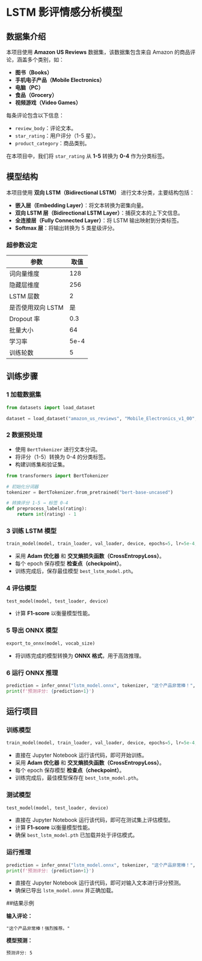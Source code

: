 
# LSTM 影评情感分析模型

## 数据集介绍

本项目使用 **Amazon US Reviews** 数据集，该数据集包含来自 Amazon 的商品评论，涵盖多个类别，如：

- **图书（Books）**
- **手机电子产品（Mobile Electronics）**
- **电脑（PC）**
- **食品（Grocery）**
- **视频游戏（Video Games）**

每条评论包含以下信息：

- `review_body`：评论文本。
- `star_rating`：用户评分（1-5 星）。
- `product_category`：商品类别。

在本项目中，我们将 `star_rating` 从 **1-5** 转换为 **0-4** 作为分类标签。

##  模型结构

本项目使用 **双向 LSTM（Bidirectional LSTM）** 进行文本分类，主要结构包括：

- **嵌入层（Embedding Layer）**：将文本转换为密集向量。
- **双向 LSTM 层（Bidirectional LSTM Layer）**：捕获文本的上下文信息。
- **全连接层（Fully Connected Layer）**：将 LSTM 输出映射到分类标签。
- **Softmax 层**：将输出转换为 5 类星级评分。

### **超参数设定**

| 参数          | 取值   |
| ----------- | ---- |
| 词向量维度       | 128  |
| 隐藏层维度       | 256  |
| LSTM 层数     | 2    |
| 是否使用双向 LSTM | 是  |
| Dropout 率   | 0.3  |
| 批量大小        | 64   |
| 学习率         | 5e-4 |
| 训练轮数        | 5    |

##  训练步骤

### **1 加载数据集**

```python
from datasets import load_dataset

dataset = load_dataset("amazon_us_reviews", "Mobile_Electronics_v1_00", trust_remote_code=True)
```

### **2 数据预处理**

- 使用 `BertTokenizer` 进行文本分词。
- 将评分（1-5）转换为 0-4 的分类标签。
- 构建训练集和验证集。

```python
from transformers import BertTokenizer

# 初始化分词器
tokenizer = BertTokenizer.from_pretrained("bert-base-uncased")

# 转换评分 1-5 → 标签 0-4
def preprocess_labels(rating):
    return int(rating) - 1
```

### **3 训练 LSTM 模型**

```python
train_model(model, train_loader, val_loader, device, epochs=5, lr=5e-4, checkpoint_dir="check_point")
```

- 采用 **Adam 优化器** 和 **交叉熵损失函数（CrossEntropyLoss）**。
- 每个 epoch 保存模型 **检查点（checkpoint）**。
- 训练完成后，保存最佳模型 `best_lstm_model.pth`。

### **4 评估模型**

```python
test_model(model, test_loader, device)
```

- 计算 **F1-score** 以衡量模型性能。

### **5 导出 ONNX 模型**

```python
export_to_onnx(model, vocab_size)
```

- 将训练完成的模型转换为 **ONNX 格式**，用于高效推理。

### **6 运行 ONNX 推理**

```python
prediction = infer_onnx("lstm_model.onnx", tokenizer, "这个产品非常棒！", 100)
print(f'预测评分: {prediction+1}')
```

## 运行项目

### **训练模型**

```python
train_model(model, train_loader, val_loader, device, epochs=5, lr=5e-4, checkpoint_dir="check_point")
```

- 直接在 Jupyter Notebook 运行该代码，即可开始训练。
- 采用 **Adam 优化器** 和 **交叉熵损失函数（CrossEntropyLoss）**。
- 每个 epoch 保存模型 **检查点（checkpoint）**。
- 训练完成后，最佳模型保存在 `best_lstm_model.pth`。

### **测试模型**

```python
test_model(model, test_loader, device)
```

- 直接在 Jupyter Notebook 运行该代码，即可在测试集上评估模型。
- 计算 **F1-score** 以衡量模型性能。
- 确保 `best_lstm_model.pth` 已加载并处于评估模式。

### **运行推理**

```python
prediction = infer_onnx("lstm_model.onnx", tokenizer, "这个产品非常棒！", 100)
print(f'预测评分: {prediction+1}')
```

- 直接在 Jupyter Notebook 运行该代码，即可对输入文本进行评分预测。
- 确保已导出 `lstm_model.onnx` 并正确加载。

##结果示例

**输入评论：**

```
"这个产品非常棒！强烈推荐。"
```

**模型预测：**

```
预测评分: 5
```




